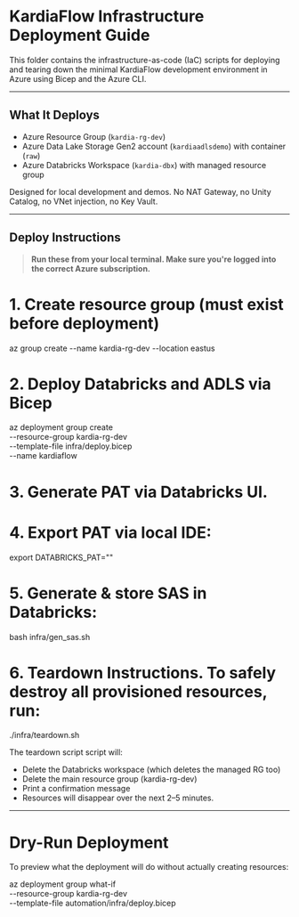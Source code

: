 # KardiaFlow Infrastructure Deployment Guide

This folder contains the infrastructure-as-code (IaC) scripts for deploying and
tearing down the minimal KardiaFlow development environment in Azure using Bicep
and the Azure CLI.

---

## What It Deploys

- Azure Resource Group (`kardia-rg-dev`)
- Azure Data Lake Storage Gen2 account (`kardiaadlsdemo`) with container (`raw`)
- Azure Databricks Workspace (`kardia-dbx`) with managed resource group

Designed for local development and demos. No NAT Gateway, no Unity Catalog, no VNet injection, no Key Vault.

---

## Deploy Instructions

> **Run these from your local terminal. Make sure you're logged into the correct Azure subscription.**

# 1. Create resource group (must exist before deployment)
az group create --name kardia-rg-dev --location eastus

# 2. Deploy Databricks and ADLS via Bicep
az deployment group create \
  --resource-group kardia-rg-dev \
  --template-file infra/deploy.bicep \
  --name kardiaflow

# 3. Generate PAT via Databricks UI.

# 4. Export PAT via local IDE:
export DATABRICKS_PAT=""

# 5. Generate & store SAS in Databricks:
bash infra/gen_sas.sh

# 6. Teardown Instructions. To safely destroy all provisioned resources, run:
./infra/teardown.sh

The teardown script script will:

- Delete the Databricks workspace (which deletes the managed RG too)
- Delete the main resource group (kardia-rg-dev)
- Print a confirmation message
- Resources will disappear over the next 2–5 minutes.

---

# Dry-Run Deployment

To preview what the deployment will do without actually creating resources:

az deployment group what-if \
  --resource-group kardia-rg-dev \
  --template-file automation/infra/deploy.bicep
